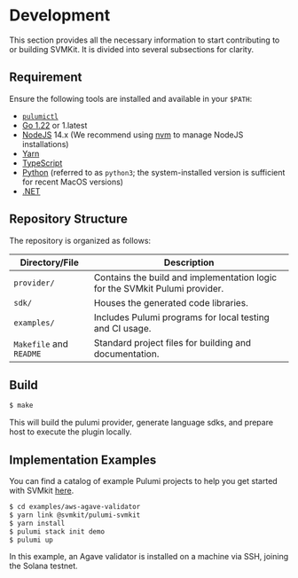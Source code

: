 # Development

This section provides all the necessary information to start contributing to or building SVMKit. It is divided into several subsections for clarity.

## Requirement

Ensure the following tools are installed and available in your `$PATH`:

- [`pulumictl`](https://github.com/pulumi/pulumictl#installation)
- [Go 1.22](https://golang.org/dl/) or 1.latest
- [NodeJS](https://nodejs.org/en/) 14.x (We recommend using [nvm](https://github.com/nvm-sh/nvm) to manage NodeJS installations)
- [Yarn](https://yarnpkg.com/)
- [TypeScript](https://www.typescriptlang.org/)
- [Python](https://www.python.org/downloads/) (referred to as `python3`; the system-installed version is sufficient for recent MacOS versions)
- [.NET](https://dotnet.microsoft.com/download)

## Repository Structure

The repository is organized as follows:

| Directory/File          | Description                                                                 |
|-------------------------|-----------------------------------------------------------------------------|
| `provider/`             | Contains the build and implementation logic for the SVMkit Pulumi provider. |
| `sdk/`                  | Houses the generated code libraries.                                        |
| `examples/`             | Includes Pulumi programs for local testing and CI usage.                    |
| `Makefile` and `README` | Standard project files for building and documentation.                      |

## Build

```bash
$ make
```

This will build the pulumi provider, generate language sdks, and prepare host to execute the plugin locally.

## Implementation Examples

You can find a catalog of example Pulumi projects to help you get started with SVMkit [here](./examples).

```bash
$ cd examples/aws-agave-validator
$ yarn link @svmkit/pulumi-svmkit
$ yarn install
$ pulumi stack init demo
$ pulumi up
```

In this example, an Agave validator is installed on a machine via SSH, joining the Solana testnet.
